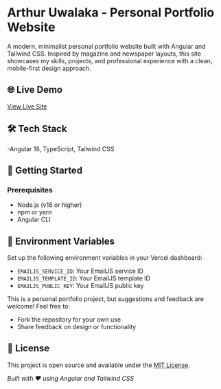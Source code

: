 # Arthur Uwalaka - Personal Portfolio Website

A modern, minimalist personal portfolio website built with Angular and Tailwind CSS. Inspired by magazine and newspaper layouts, this site showcases my skills, projects, and professional experience with a clean, mobile-first design approach.

## 🌐 Live Demo

[View Live Site](https://personalsite-blond-iota.vercel.app)

## 🛠️ Tech Stack

-Angular 18, TypeScript, Tailwind CSS

## 🚀 Getting Started

### Prerequisites

- Node.js (v18 or higher)
- npm or yarn
- Angular CLI

## 🔧 Environment Variables

Set up the following environment variables in your Vercel dashboard:

- `EMAILJS_SERVICE_ID`: Your EmailJS service ID
- `EMAILJS_TEMPLATE_ID`: Your EmailJS template ID
- `EMAILJS_PUBLIC_KEY`: Your EmailJS public key

This is a personal portfolio project, but suggestions and feedback are welcome! Feel free to:

- Fork the repository for your own use
- Share feedback on design or functionality

## 📄 License

This project is open source and available under the [MIT License](LICENSE).

_Built with ❤️ using Angular and Tailwind CSS_
